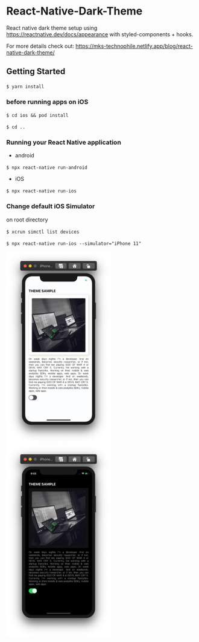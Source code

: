 # React-Native-Dark-Theme

React native dark theme setup using https://reactnative.dev/docs/appearance with styled-components + hooks.

For more details check out: https://mks-technophile.netlify.app/blog/react-native-dark-theme/

## Getting Started

`$ yarn install`

### before running apps on iOS

`$ cd ios && pod install`

`$ cd ..`

### Running your React Native application

- android

`$ npx react-native run-android`

- iOS

`$ npx react-native run-ios`

### Change default iOS Simulator

on root directory

`$ xcrun simctl list devices`

`$ npx react-native run-ios --simulator="iPhone 11"`

<div>
<img src="light.png" alt="Light theme Screenshot" width="277" height="508">
<img src="dark.png" alt="Dark theme Screenshot" width="277" height="508">
</div>

<!--
![Light Theme Screenshot](light.png =277x508)
![Dark Theme Screenshot](dark.png =277x508) -->
